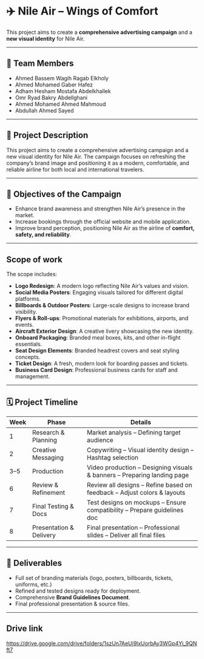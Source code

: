 # ✈️ Nile Air – Wings of Comfort
This project aims to create a **comprehensive advertising campaign** and a **new visual identity** for Nile Air.  

---

## 👥 Team Members
- Ahmed Bassem Wagih Ragab Elkholy  
- Ahmed Mohamed Gaber Hafez  
- Adham Hesham Mostafa Abdelkhallek  
- Omr Ryad Bakry Abdellghani  
- Ahmed Mohamed Ahmed Mahmoud  
- Abdullah Ahmed Sayed
---

## 📌 Project Description
This project aims to create a comprehensive advertising campaign and a new visual identity for Nile Air.
The campaign focuses on refreshing the company’s brand image and positioning it as a modern, comfortable, and reliable airline for both local and international travelers.

---
## 🎯 Objectives of the Campaign
- Enhance brand awareness and strengthen Nile Air’s presence in the market.  
- Increase bookings through the official website and mobile application.  
- Improve brand perception, positioning Nile Air as the airline of **comfort, safety, and reliability**.

---

## Scope of work

The scope includes:
- **Logo Redesign**: A modern logo reflecting Nile Air’s values and vision.  
- **Social Media Posters**: Engaging visuals tailored for different digital platforms.  
- **Billboards & Outdoor Posters**: Large-scale designs to increase brand visibility.  
- **Flyers & Roll-ups**: Promotional materials for exhibitions, airports, and events.  
- **Aircraft Exterior Design**: A creative livery showcasing the new identity.  
- **Onboard Packaging**: Branded meal boxes, kits, and other in-flight essentials.  
- **Seat Design Elements**: Branded headrest covers and seat styling concepts.  
- **Ticket Design**: A fresh, modern look for boarding passes and tickets.   
- **Business Card Design**: Professional business cards for staff and management.  
 
---

## 🗓 Project Timeline

| Week | Phase | Details |
|------|--------------------------|-------------------------------------------------------------------------|
| 1 | Research & Planning | Market analysis – Defining target audience |
| 2 | Creative Messaging | Copywriting – Visual identity design – Hashtag selection |
| 3–5 | Production | Video production – Designing visuals & banners – Preparing landing page|
| 6 | Review & Refinement | Review all designs – Refine based on feedback – Adjust colors & layouts|
| 7 | Final Testing & Docs | Test designs on mockups – Ensure compatibility – Prepare guidelines doc|
| 8 | Presentation & Delivery | Final presentation – Professional slides – Deliver all final files |

---

## 📂 Deliverables
- Full set of branding materials (logo, posters, billboards, tickets, uniforms, etc.)  
- Refined and tested designs ready for deployment.  
- Comprehensive **Brand Guidelines Document**.  
- Final professional presentation & source files.

---

## Drive link
https://drive.google.com/drive/folders/1szUn7AeUi9lxUorbAy3WGp4Yi_9QNft7  
